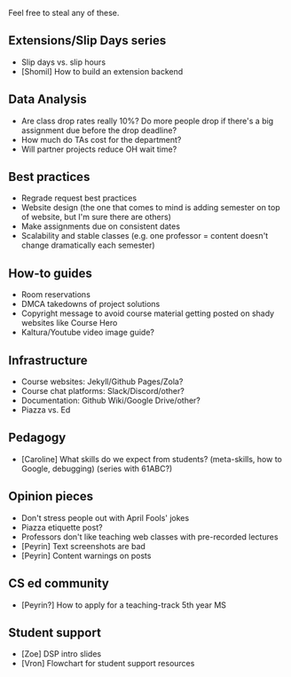 Feel free to steal any of these.

## Extensions/Slip Days series

- Slip days vs. slip hours
- [Shomil] How to build an extension backend

## Data Analysis

- Are class drop rates really 10%? Do more people drop if there's a big assignment due before the drop deadline?
- How much do TAs cost for the department?
- Will partner projects reduce OH wait time?

## Best practices

- Regrade request best practices
- Website design (the one that comes to mind is adding semester on top of website, but I'm sure there are others)
- Make assignments due on consistent dates
- Scalability and stable classes (e.g. one professor = content doesn't change dramatically each semester)

## How-to guides

- Room reservations
- DMCA takedowns of project solutions
- Copyright message to avoid course material getting posted on shady websites like Course Hero
- Kaltura/Youtube video image guide?

## Infrastructure

- Course websites: Jekyll/Github Pages/Zola?
- Course chat platforms: Slack/Discord/other?
- Documentation: Github Wiki/Google Drive/other?
- Piazza vs. Ed

## Pedagogy

- [Caroline] What skills do we expect from students? (meta-skills, how to Google, debugging) (series with 61ABC?)

## Opinion pieces

- Don't stress people out with April Fools' jokes
- Piazza etiquette post?
- Professors don't like teaching web classes with pre-recorded lectures
- [Peyrin] Text screenshots are bad
- [Peyrin] Content warnings on posts

## CS ed community

- [Peyrin?] How to apply for a teaching-track 5th year MS

## Student support

- [Zoe] DSP intro slides
- [Vron] Flowchart for student support resources